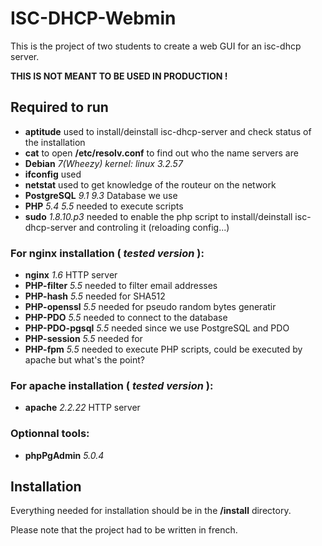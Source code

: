 # ISC-DHCP-Webmin
This is the project of two students to create a web GUI for an isc-dhcp server.

**THIS IS NOT MEANT TO BE USED IN PRODUCTION !**

## Required to run
*  **aptitude** used to install/deinstall isc-dhcp-server and check status of the installation
*  **cat** to open **/etc/resolv.conf** to find out who the name servers are
*  **Debian** _7(Wheezy)_ _kernel: linux 3.2.57_
*  **ifconfig** used
*  **netstat** used to get knowledge of the routeur on the network
*  **PostgreSQL** _9.1 9.3_ Database we use
*  **PHP** _5.4 5.5_ needed to execute scripts
*  **sudo** _1.8.10.p3_ needed to enable the php script to install/deinstall isc-dhcp-server and controling it (reloading config...)

### For **nginx** installation ( _tested version_ ):
*  **nginx** _1.6_ HTTP server
*  **PHP-filter** _5.5_ needed to filter email addresses
*  **PHP-hash** _5.5_ needed for SHA512
*  **PHP-openssl** _5.5_ needed for pseudo random bytes generatir
*  **PHP-PDO** _5.5_ needed to connect to the database
*  **PHP-PDO-pgsql** _5.5_ needed since we use PostgreSQL and PDO
*  **PHP-session** _5.5_ needed for 
*  **PHP-fpm** _5.5_ needed to execute PHP scripts, could be executed by apache but what's the point?

### For **apache** installation ( _tested version_ ):
*  **apache** _2.2.22_ HTTP server

### Optionnal tools:
*  **phpPgAdmin** _5.0.4_

## Installation
Everything needed for installation should be in the **/install** directory.


Please note that the project had to be written in french.